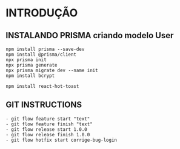 # INTRODUÇÃO

## INSTALANDO PRISMA criando modelo User
    npm install prisma --save-dev
    npm install @prisma/client
    npx prisma init
    npx prisma generate
    npx prisma migrate dev --name init
    npm install bcrypt

    npm install react-hot-toast


## GIT INSTRUCTIONS 
    - git flow feature start "text"
    - git flow feature finish "text"
    - git flow release start 1.0.0
    - git flow release finish 1.0.0
    - git flow hotfix start corrige-bug-login


